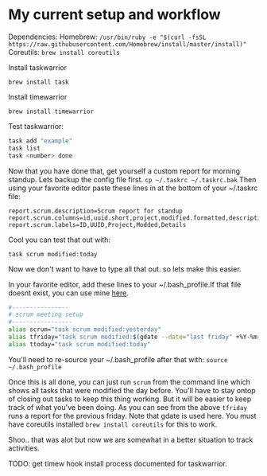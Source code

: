 # My current setup and workflow

Dependencies:
Homebrew: `/usr/bin/ruby -e "$(curl -fsSL https://raw.githubusercontent.com/Homebrew/install/master/install)"`  
Coreutils: `brew install coreutils`


Install taskwarrior 

`brew install task`

Install timewarrior 

`brew install timewarrior` 

Test taskwarrior:
```bash 
task add "example"
task list
task <number> done
```

Now that you have done that, get yourself a custom report for morning standup. 
Lets backup the config file first. 
`cp ~/.taskrc ~/.taskrc.bak`
Then using your favorite editor paste these lines in at the bottom of your ~/.taskrc file: 
```
report.scrum.description=Scrum report for standup
report.scrum.columns=id,uuid.short,project,modified.formatted,description.combined
report.scrum.labels=ID,UUID,Project,Modded,Details
```
Cool you can test that out with:

`task scrum modified:today`

Now we don't want to have to type all that out. so lets make this easier. 

In your favorite editor, add these lines to your ~/.bash\_profile.If that file doesnt exist, you can use mine [here](https://github.com/nnungest/.files/blob/master/osx_bashp_boiler.txt "bash_profile"). 

```bash 
#----------------
# scrum meeting setup
#-----------------
alias scrum="task scrum modified:yesterday"
alias tfriday="task scrum modified:$(gdate --date="last friday" +%Y-%m-%d)"
alias ttoday="task scrum modified:today"
```
You'll need to re-source your ~/.bash\_profile after that with: `source ~/.bash_profile`

Once this is all done, you can just run `scrum` from the command line which shows all tasks that were modified the day before. You'll have to stay ontop of closing out tasks to keep this thing working. But it will be easier to keep track of what you've been doing. As you can see from the above `tfriday` runs a report for the previous friday. Note that gdate is used here. You must have coreutils installed `brew install coreutils` for this to work. 

Shoo.. that was alot but now we are somewhat in a better situation to track activities. 

TODO: get timew hook install process documented for taskwarrior. 
